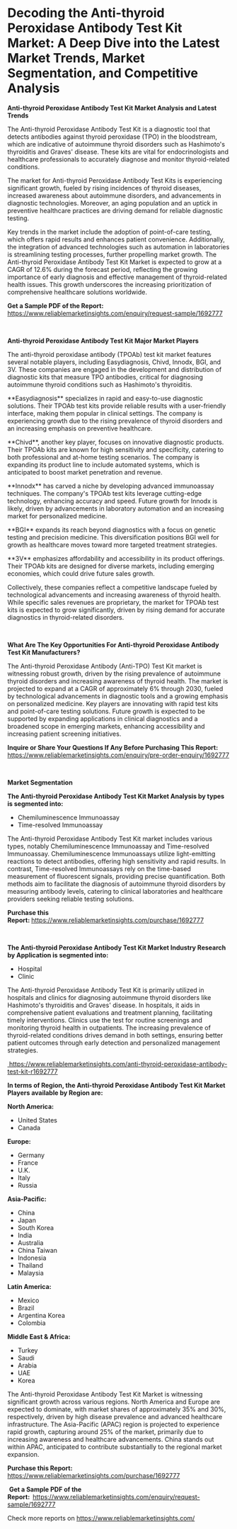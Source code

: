 <p><h1>Decoding the Anti-thyroid Peroxidase Antibody Test Kit Market: A Deep Dive into the Latest Market Trends, Market Segmentation, and Competitive Analysis</h1></p><p><strong>Anti-thyroid Peroxidase Antibody Test Kit Market Analysis and Latest Trends</strong></p>
<p><p>The Anti-thyroid Peroxidase Antibody Test Kit is a diagnostic tool that detects antibodies against thyroid peroxidase (TPO) in the bloodstream, which are indicative of autoimmune thyroid disorders such as Hashimoto's thyroiditis and Graves' disease. These kits are vital for endocrinologists and healthcare professionals to accurately diagnose and monitor thyroid-related conditions.</p><p>The market for Anti-thyroid Peroxidase Antibody Test Kits is experiencing significant growth, fueled by rising incidences of thyroid diseases, increased awareness about autoimmune disorders, and advancements in diagnostic technologies. Moreover, an aging population and an uptick in preventive healthcare practices are driving demand for reliable diagnostic testing.</p><p>Key trends in the market include the adoption of point-of-care testing, which offers rapid results and enhances patient convenience. Additionally, the integration of advanced technologies such as automation in laboratories is streamlining testing processes, further propelling market growth. The Anti-thyroid Peroxidase Antibody Test Kit Market is expected to grow at a CAGR of 12.6% during the forecast period, reflecting the growing importance of early diagnosis and effective management of thyroid-related health issues. This growth underscores the increasing prioritization of comprehensive healthcare solutions worldwide.</p></p>
<p><strong>Get a Sample PDF of the Report:&nbsp;</strong> <a href="https://www.reliablemarketinsights.com/enquiry/request-sample/1692777?utm_campaign=3293&utm_medium=2&utm_source=Github&utm_content=ia&utm_term=27032025&utm_id=anti-thyroid-peroxidase-antibody-test-kit">https://www.reliablemarketinsights.com/enquiry/request-sample/1692777</a></p>
<p>&nbsp;</p>
<p><strong>Anti-thyroid Peroxidase Antibody Test Kit Major Market Players</strong></p>
<p><p>The anti-thyroid peroxidase antibody (TPOAb) test kit market features several notable players, including Easydiagnosis, Chivd, Innodx, BGI, and 3V. These companies are engaged in the development and distribution of diagnostic kits that measure TPO antibodies, critical for diagnosing autoimmune thyroid conditions such as Hashimoto's thyroiditis.</p><p>**Easydiagnosis** specializes in rapid and easy-to-use diagnostic solutions. Their TPOAb test kits provide reliable results with a user-friendly interface, making them popular in clinical settings. The company is experiencing growth due to the rising prevalence of thyroid disorders and an increasing emphasis on preventive healthcare.</p><p>**Chivd**, another key player, focuses on innovative diagnostic products. Their TPOAb kits are known for high sensitivity and specificity, catering to both professional and at-home testing scenarios. The company is expanding its product line to include automated systems, which is anticipated to boost market penetration and revenue.</p><p>**Innodx** has carved a niche by developing advanced immunoassay techniques. The company's TPOAb test kits leverage cutting-edge technology, enhancing accuracy and speed. Future growth for Innodx is likely, driven by advancements in laboratory automation and an increasing market for personalized medicine.</p><p>**BGI** expands its reach beyond diagnostics with a focus on genetic testing and precision medicine. This diversification positions BGI well for growth as healthcare moves toward more targeted treatment strategies.</p><p>**3V** emphasizes affordability and accessibility in its product offerings. Their TPOAb kits are designed for diverse markets, including emerging economies, which could drive future sales growth.</p><p>Collectively, these companies reflect a competitive landscape fueled by technological advancements and increasing awareness of thyroid health. While specific sales revenues are proprietary, the market for TPOAb test kits is expected to grow significantly, driven by rising demand for accurate diagnostics in thyroid-related disorders.</p></p>
<p>&nbsp;</p>
<p><strong>What Are The Key Opportunities For Anti-thyroid Peroxidase Antibody Test Kit Manufacturers?</strong></p>
<p><p>The Anti-thyroid Peroxidase Antibody (Anti-TPO) Test Kit market is witnessing robust growth, driven by the rising prevalence of autoimmune thyroid disorders and increasing awareness of thyroid health. The market is projected to expand at a CAGR of approximately 6% through 2030, fueled by technological advancements in diagnostic tools and a growing emphasis on personalized medicine. Key players are innovating with rapid test kits and point-of-care testing solutions. Future growth is expected to be supported by expanding applications in clinical diagnostics and a broadened scope in emerging markets, enhancing accessibility and increasing patient screening initiatives.</p></p>
<p><strong>Inquire or Share Your Questions If Any Before Purchasing This Report:</strong> <a href="https://www.reliablemarketinsights.com/enquiry/pre-order-enquiry/1692777?utm_campaign=3293&utm_medium=2&utm_source=Github&utm_content=ia&utm_term=27032025&utm_id=anti-thyroid-peroxidase-antibody-test-kit">https://www.reliablemarketinsights.com/enquiry/pre-order-enquiry/1692777</a></p>
<p>&nbsp;</p>
<p><strong>Market Segmentation</strong></p>
<p><strong>The Anti-thyroid Peroxidase Antibody Test Kit Market Analysis by types is segmented into:</strong></p>
<p><ul><li>Chemiluminescence Immunoassay</li><li>Time-resolved Immunoassay</li></ul></p>
<p><p>The Anti-thyroid Peroxidase Antibody Test Kit market includes various types, notably Chemiluminescence Immunoassay and Time-resolved Immunoassay. Chemiluminescence Immunoassays utilize light-emitting reactions to detect antibodies, offering high sensitivity and rapid results. In contrast, Time-resolved Immunoassays rely on the time-based measurement of fluorescent signals, providing precise quantification. Both methods aim to facilitate the diagnosis of autoimmune thyroid disorders by measuring antibody levels, catering to clinical laboratories and healthcare providers seeking reliable testing solutions.</p></p>
<p><strong>Purchase this Report:&nbsp;</strong><a href="https://www.reliablemarketinsights.com/purchase/1692777?utm_campaign=3293&utm_medium=2&utm_source=Github&utm_content=ia&utm_term=27032025&utm_id=anti-thyroid-peroxidase-antibody-test-kit">https://www.reliablemarketinsights.com/purchase/1692777</a></p>
<p>&nbsp;</p>
<p><strong>The Anti-thyroid Peroxidase Antibody Test Kit Market Industry Research by Application is segmented into:</strong></p>
<p><ul><li>Hospital</li><li>Clinic</li></ul></p>
<p><p>The Anti-thyroid Peroxidase Antibody Test Kit is primarily utilized in hospitals and clinics for diagnosing autoimmune thyroid disorders like Hashimoto's thyroiditis and Graves' disease. In hospitals, it aids in comprehensive patient evaluations and treatment planning, facilitating timely interventions. Clinics use the test for routine screenings and monitoring thyroid health in outpatients. The increasing prevalence of thyroid-related conditions drives demand in both settings, ensuring better patient outcomes through early detection and personalized management strategies.</p></p>
<p><a href="https://www.reliablemarketinsights.com/anti-thyroid-peroxidase-antibody-test-kit-r1692777?utm_campaign=3293&utm_medium=2&utm_source=Github&utm_content=ia&utm_term=27032025&utm_id=anti-thyroid-peroxidase-antibody-test-kit">&nbsp;https://www.reliablemarketinsights.com/anti-thyroid-peroxidase-antibody-test-kit-r1692777</a></p>
<p><strong>In terms of Region, the Anti-thyroid Peroxidase Antibody Test Kit Market Players available by Region are:</strong></p>
<p>
    <p> <strong> North America: </strong>
        <ul>
            <li>United States</li>
            <li>Canada</li>
        </ul>
        </p> 
    <p> <strong> Europe: </strong>
        <ul>
            <li>Germany</li>
            <li>France</li>
            <li>U.K.</li>
            <li>Italy</li>
            <li>Russia</li>
        </ul>
        </p> 
    <p> <strong> Asia-Pacific: </strong>
        <ul>
            <li>China</li>
            <li>Japan</li>
            <li>South Korea</li>
            <li>India</li>
            <li>Australia</li>
            <li>China Taiwan</li>
            <li>Indonesia</li>
            <li>Thailand</li>
            <li>Malaysia</li>
        </ul>
        </p> 
    <p> <strong> Latin America: </strong>
        <ul>
            <li>Mexico</li>
            <li>Brazil</li>
            <li>Argentina Korea</li>
            <li>Colombia</li>
        </ul>
        </p> 
    <p> <strong> Middle East & Africa: </strong>
        <ul>
            <li>Turkey</li>
            <li>Saudi</li>
            <li>Arabia</li>
            <li>UAE</li>
            <li>Korea</li>
        </ul>
    </p>
    </p>
<p><p>The Anti-thyroid Peroxidase Antibody Test Kit Market is witnessing significant growth across various regions. North America and Europe are expected to dominate, with market shares of approximately 35% and 30%, respectively, driven by high disease prevalence and advanced healthcare infrastructure. The Asia-Pacific (APAC) region is projected to experience rapid growth, capturing around 25% of the market, primarily due to increasing awareness and healthcare advancements. China stands out within APAC, anticipated to contribute substantially to the regional market expansion.</p></p>
<p><strong>Purchase this Report: </strong><a href="https://www.reliablemarketinsights.com/purchase/1692777?utm_campaign=3293&utm_medium=2&utm_source=Github&utm_content=ia&utm_term=27032025&utm_id=anti-thyroid-peroxidase-antibody-test-kit">https://www.reliablemarketinsights.com/purchase/1692777</a></p>
<p>&nbsp;<strong>Get a Sample PDF of the Report:&nbsp;&nbsp;</strong><a href="https://www.reliablemarketinsights.com/enquiry/request-sample/1692777?utm_campaign=3293&utm_medium=2&utm_source=Github&utm_content=ia&utm_term=27032025&utm_id=anti-thyroid-peroxidase-antibody-test-kit">https://www.reliablemarketinsights.com/enquiry/request-sample/1692777</a></p>
<p><strong></strong></p>
<p>Check more reports on <a href="https://www.reliablemarketinsights.com/?utm_campaign=3293&utm_medium=2&utm_source=Github&utm_content=ia&utm_term=27032025&utm_id=anti-thyroid-peroxidase-antibody-test-kit">https://www.reliablemarketinsights.com/</a></p>